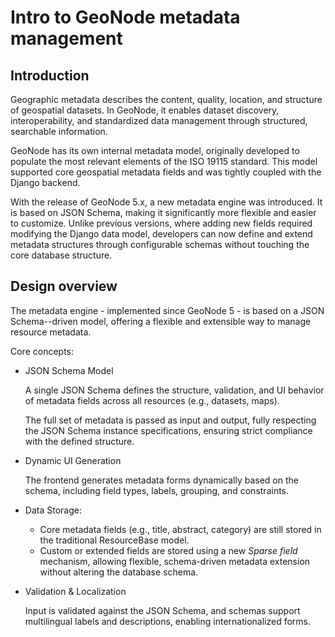 # Intro to GeoNode metadata management

## Introduction

Geographic metadata describes the content, quality, location, and structure of geospatial datasets. In GeoNode, it enables dataset discovery, interoperability, and standardized data management through structured, searchable information.

GeoNode has its own internal metadata model, originally developed to populate the most relevant elements of the ISO 19115 standard. This model supported core geospatial metadata fields and was tightly coupled with the Django backend.

With the release of GeoNode 5.x, a new metadata engine was introduced. It is based on JSON Schema, making it significantly more flexible and easier to customize. Unlike previous versions, where adding new fields required modifying the Django data model, developers can now define and extend metadata structures through configurable schemas without touching the core database structure.

## Design overview

The metadata engine - implemented since GeoNode 5 - is based on a JSON Schema--driven model, offering a flexible and extensible way to manage resource metadata.

Core concepts:

-   JSON Schema Model

    A single JSON Schema defines the structure, validation, and UI behavior of metadata fields across all resources (e.g., datasets, maps).

    The full set of metadata is passed as input and output, fully respecting the JSON Schema instance specifications, ensuring strict compliance with the defined structure.

-   Dynamic UI Generation

    The frontend generates metadata forms dynamically based on the schema, including field types, labels, grouping, and constraints.

-   Data Storage:

    -   Core metadata fields (e.g., title, abstract, category) are still stored in the traditional ResourceBase model.
    -   Custom or extended fields are stored using a new *Sparse field* mechanism, allowing flexible, schema-driven metadata
        extension without altering the database schema.

-   Validation & Localization

    Input is validated against the JSON Schema, and schemas support multilingual labels and descriptions, enabling internationalized forms.
